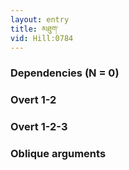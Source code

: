 ```yaml
---
layout: entry
title: མཐུག་
vid: Hill:0784
---
```

### Dependencies (N = 0)


### Overt 1-2


### Overt 1-2-3


### Oblique arguments
